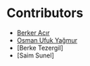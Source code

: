 # Contributors

- [Berker Acır](https://github.com/berkeracir)
- [Osman Ufuk Yağmur](https://github.com/VengerA)
- [Berke Tezergil]
- [Saim Sunel]
